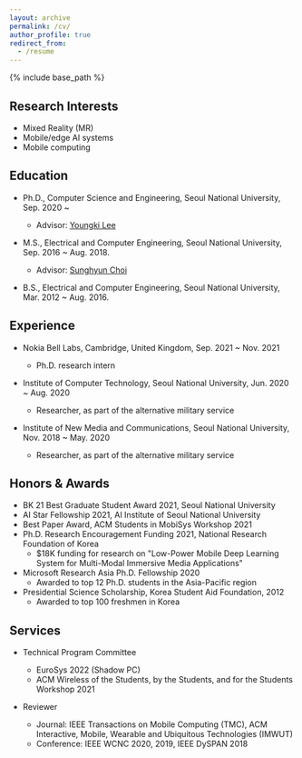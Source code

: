 ```yaml
---
layout: archive
permalink: /cv/
author_profile: true
redirect_from:
  - /resume
---
```


{% include base_path %}

## Research Interests

* Mixed Reality (MR)
* Mobile/edge AI systems
* Mobile computing

## Education
* Ph.D., Computer Science and Engineering, Seoul National University, Sep. 2020 ~
  * Advisor: [Youngki Lee](http://youngkilee.blogspot.com/) 

* M.S., Electrical and Computer Engineering, Seoul National University, Sep. 2016 ~ Aug. 2018.
  * Advisor: [Sunghyun Choi](https://sites.google.com/view/sunghyun-chois-home) 

* B.S., Electrical and Computer Engineering, Seoul National University, Mar. 2012 ~ Aug. 2016.

## Experience
* Nokia Bell Labs, Cambridge, United Kingdom, Sep. 2021 ~ Nov. 2021
  * Ph.D. research intern

* Institute of Computer Technology, Seoul National University, Jun. 2020 ~ Aug. 2020
  * Researcher, as part of the alternative military service

* Institute of New Media and Communications, Seoul National University, Nov. 2018 ~ May. 2020
  * Researcher, as part of the alternative military service

## Honors & Awards

* BK 21 Best Graduate Student Award 2021, Seoul National University
* AI Star Fellowship 2021, AI Institute of Seoul National University
* Best Paper Award, ACM Students in MobiSys Workshop 2021
* Ph.D. Research Encouragement Funding 2021, National Research Foundation of Korea
  * $18K funding for research on "Low-Power Mobile Deep Learning System for Multi-Modal Immersive Media Applications"
* Microsoft Research Asia Ph.D. Fellowship 2020
  * Awarded to top 12 Ph.D. students in the Asia-Pacific region
* Presidential Science Scholarship, Korea Student Aid Foundation, 2012
  * Awarded to top 100 freshmen in Korea

## Services
* Technical Program Committee
  * EuroSys 2022 (Shadow PC)
  *	ACM Wireless of the Students, by the Students, and for the Students Workshop 2021

* Reviewer
  * Journal: IEEE Transactions on Mobile Computing (TMC), ACM Interactive, Mobile, Wearable and Ubiquitous Technologies (IMWUT)
  * Conference: IEEE WCNC 2020, 2019, IEEE DySPAN 2018

